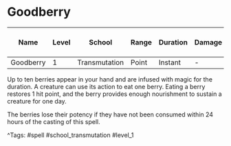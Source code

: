 # Goodberry

| Name | Level | School | Range | Duration | Damage | Save DC & Type |
|------|-------|--------|-------|----------|--------|----------------|
| Goodberry | 1 | Transmutation | Point | Instant | - | - |

Up to ten berries appear in your hand and are infused with magic for the duration. A creature can use its action to eat one berry. Eating a berry restores 1 hit point, and the berry provides enough nourishment to sustain a creature for one day.

The berries lose their potency if they have not been consumed within 24 hours of the casting of this spell.

^Tags: #spell #school_transmutation #level_1